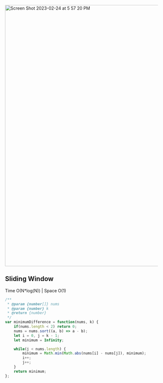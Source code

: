 <img width="861" alt="Screen Shot 2023-02-24 at 5 57 20 PM" src="https://user-images.githubusercontent.com/37787994/221322892-ec7a2cfe-9381-4b0e-aba5-39ef97d58171.png">

## Sliding Window

Time O(N*log(N)) | Space O(1)
 
```js
/**
 * @param {number[]} nums
 * @param {number} k
 * @return {number}
 */
var minimumDifference = function(nums, k) {
    if(nums.length < 2) return 0;
    nums = nums.sort((a, b) => a - b);
    let i = 0, j = k - 1;
    let minimum = Infinity;

    while(j < nums.length) {
        minimum = Math.min(Math.abs(nums[i] - nums[j]), minimum);
        i++;
        j++;
    }
    return minimum;
};
```

